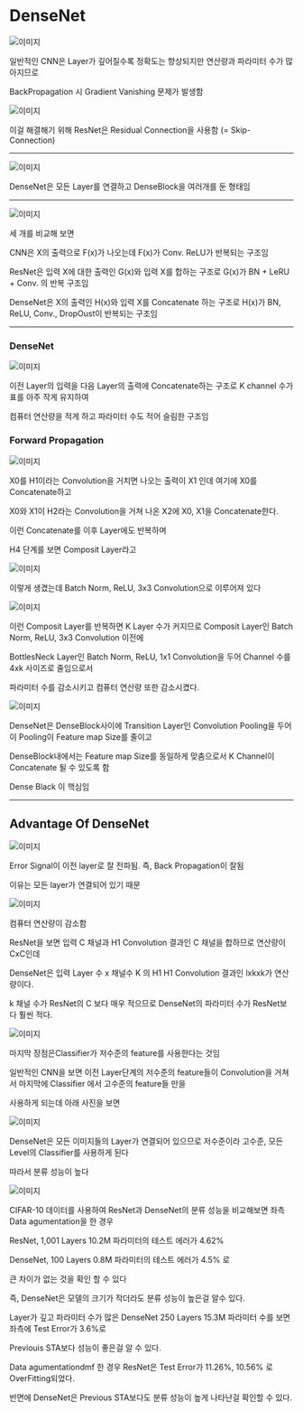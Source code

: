 # DenseNet

![이미지](https://user-images.githubusercontent.com/122156509/231355963-0f8ecf16-226a-4509-8500-9aec3d54d26e.jpg)

 일반적인 CNN은 Layer가 깊어질수록 정확도는 향상되지만 연산량과 파라미터 수가 많아지므로
 
BackPropagation 시 Gradient Vanishing 문제가 발생함

![이미지](https://user-images.githubusercontent.com/122156509/231355970-20f2de17-fe62-4ffd-b9fd-55ecd83e00dc.jpg)

이걸 해결해기 위해 ResNet은 Residual Connection을 사용함 (= Skip-Connection)

---

![이미지](https://user-images.githubusercontent.com/122156509/231355972-751506d5-b02c-40f1-8a99-a684032cabdb.jpg)

DenseNet은 모든 Layer를 연결하고 DenseBlock을 여러개를 둔 형태임

---

![이미지](https://user-images.githubusercontent.com/122156509/231355983-88f0aebf-7391-4c86-b7f8-6be760427852.jpg)

세 개를 비교해 보면

CNN은 X의 출력으로 F(x)가 나오는데 F(x)가 Conv. ReLU가 반복되는 구조임

ResNet은 입력 X에 대한 출력인 G(x)와 입력 X를 합하는 구조로 G(x)가 BN + LeRU + Conv. 의 반복 구조임

DenseNet은 X의 출력인 H(x)와 입력 X를 Concatenate 하는 구조로 H(x)가 BN, ReLU, Conv., DropOust이 반복되는 구조임

---

### DenseNet

![이미지](https://user-images.githubusercontent.com/122156509/231355993-76b1a0c8-b1f5-4729-97b0-f2f1bbce7320.jpg)

이전 Layer의 입력을 다음 Layer의 출력에 Concatenate하는 구조로 K channel 수가 표를 아주 작게 유지하여

컴퓨터 연산량을 적게 하고 파라미터 수도 적어 슬림한 구조임

### Forward Propagation

![이미지](https://user-images.githubusercontent.com/122156509/231356003-92cd16ba-5190-4fbf-8a1a-127f03549d68.jpg)

X0를 H1이라는 Convolution을 거치면 나오는 출력이 X1 인데 여기에 X0를 Concatenate하고

X0와 X1이 H2라는 Convolution을 거쳐 나온 X2에 X0, X1을 Concatenate한다.

이런 Concatenate를 이후 Layer에도 반복하며

H4 단계를 보면 Composit Layer라고

![이미지](https://user-images.githubusercontent.com/122156509/231356011-42e1a60a-fc29-490b-be93-711fef0507c5.jpg)

이렇게 생겼는데 Batch Norm, ReLU, 3x3 Convolution으로 이루어져 있다

![이미지](https://user-images.githubusercontent.com/122156509/231356019-ddd52139-1e7b-4ca3-857c-c476ba8b61e6.jpg)

이런 Composit Layer를 반복하면 K Layer 수가 커지므로 Composit Layer인 Batch Norm, ReLU, 3x3 Convolution 이전에

BottlesNeck Layer인 Batch Norm, ReLU, 1x1 Convolution을 두어 Channel 수를 4xk 사이즈로 줄임으로서

파라미터 수를 감소시키고 컴퓨터 연산량 또한 감소시켰다.

![이미지](https://user-images.githubusercontent.com/122156509/231356030-4b0dff0e-03a0-4a3a-b406-fe7e1c681982.jpg)

DenseNet은 DenseBlock사이에 Transition Layer인 Convolution Pooling을 두어 이 Pooling이 Feature map Size를 줄이고

DenseBlock내에서는 Feature map Size를 동일하게 맞춤으로서 K Channel이 Concatenate 될 수 있도록 함

Dense Black 이 핵심임

---

## Advantage Of DenseNet

![이미지](https://user-images.githubusercontent.com/122156509/231356037-28e1e0a7-5de8-46ac-85c5-99bc2275f616.jpg)

Error Signal이 이전 layer로 잘 전파됨. 즉, Back Propagation이 잘됨

이유는 모든 layer가 연결되어 있기 때문

![이미지](https://user-images.githubusercontent.com/122156509/231356046-506d57d3-2662-4363-bf81-dc25b4cc3243.jpg)

컴퓨터 연산량이 감소함

ResNet을 보면 입력 C 채널과 H1 Convolution 결과인 C 채널을 합하므로 연산량이 CxC인데

DenseNet은 입력 Layer 수 x 채널수 K 의 H1 H1 Convolution 결과인 lxkxk가 연산량이다.

k 채널 수가 ResNet의 C 보다 매우 적으므로 DenseNet의 파라미터 수가 ResNet보다 훨씬 적다.

![이미지](https://user-images.githubusercontent.com/122156509/231356055-948315e8-6ae6-48a6-8987-8a4d28c9a73c.jpg)

마지막 장점은Classifier가 저수준의 feature를 사용한다는 것임

일반적인 CNN을 보면 이전 Layer단계의 저수준의 feature들이 Convolution을 거쳐서 마지막에 Classifier 에서 고수준의 feature들 만을

사용하게 되는데 아래 사진을 보면

![이미지](https://user-images.githubusercontent.com/122156509/231356061-dc5fc055-a32e-485c-a1a8-89d08fce21cd.jpg)

DenseNet은 모든 이미지들의 Layer가 연결되어 있으므로 저수준이라 고수준, 모든 Level의 Classifier를 사용하게 된다

따라서 분류 성능이 높다

![이미지](https://user-images.githubusercontent.com/122156509/231356080-e70eed1c-3c85-4892-b032-526de0ea1c82.jpg)

CIFAR-10 데이터를 사용하여 ResNet과 DenseNet의 분류 성능을 비교해보면 좌측 Data agumentation을 한 경우

ResNet, 1,001 Layers 10.2M 파라미터의 테스트 에러가 4.62%

DenseNet, 100 Layers 0.8M 파라미터의 테스트 에러가 4.5% 로

큰 차이가 없는 것을 확인 할 수 있다

즉, DenseNet은 모델의 크기가 작더라도 분류 성능이 높은걸 알수 있다.

Layer가 깊고 파라미터 수가 많은 DenseNet 250 Layers 15.3M 파라미터 수를 보면 좌측에 Test Error가 3.6%로

Previouis STA보다 성능이 좋은걸 알 수 있다.

Data agumentationdmf 한 경우 ResNet은 Test Error가 11.26%, 10.56% 로 OverFitting되었다.

반면에 DenseNet은 Previous STA보다도 분류 성능이 높게 나타난걸 확인할 수 있다.
